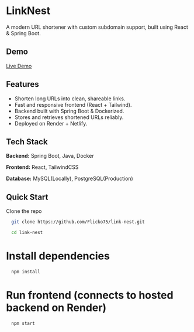 
# LinkNest

A modern URL shortener with custom subdomain support, built using React & Spring Boot.


## Demo

[Live Demo](https://soft-rolypoly-af1af8.netlify.app/)


## Features

- Shorten long URLs into clean, shareable links.
- Fast and responsive frontend (React + Tailwind).
- Backend built with Spring Boot & Dockerized.
- Stores and retrieves shortened URLs reliably.
- Deployed on Render + Netlify.


## Tech Stack

**Backend:**  Spring Boot, Java, Docker

**Frontend:** React, TailwindCSS

**Database:** MySQL(Locally), PostgreSQL(Production)


## Quick Start

Clone the repo

```bash
  git clone https://github.com/Flicko75/link-nest.git
```
```bash
  cd link-nest
```

# Install dependencies

```bash
  npm install
```

# Run frontend (connects to hosted backend on Render)

```bash
  npm start
```
